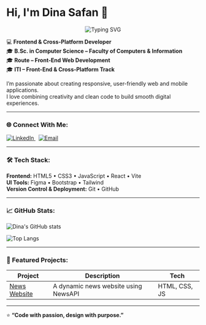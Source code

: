 # Hi, I'm Dina Safan 👋

<p align="center">
  <img src="https://readme-typing-svg.herokuapp.com?size=24&color=6AA6F8&center=true&vCenter=true&width=600&lines=B.Sc.+Computer+Science+🎓;Frontend+Developer+💻;Cross-Platform+Developer+📱;Always+learning+new+things+🚀" alt="Typing SVG">
</p>

💻 **Frontend & Cross-Platform Developer**  
🎓 **B.Sc. in Computer Science – Faculty of Computers & Information**  
🎓 **Route – Front-End Web Development**  
🎓 **ITI – Front-End & Cross-Platform Track**

I’m passionate about creating responsive, user-friendly web and mobile applications.  
I love combining creativity and clean code to build smooth digital experiences.

---

### 🌐 Connect With Me:
<p>
  <a href="https://www.linkedin.com/in/dina-safan-119994209?utm_source=share&utm_campaign=share_via&utm_content=profile&utm_medium=android_app" target="_blank">
    <img src="https://img.shields.io/badge/LinkedIn-0077B5?style=for-the-badge&logo=linkedin&logoColor=white" alt="LinkedIn">
  </a>
  &nbsp;
  <a href="mailto:dina.safan83@gmail.com">
    <img src="https://img.shields.io/badge/Email-D14836?style=for-the-badge&logo=gmail&logoColor=white" alt="Email">
  </a>
</p>


---

### 🛠️ Tech Stack:
**Frontend:** HTML5 • CSS3 • JavaScript • React • Vite   
**UI Tools:** Figma • Bootstrap • Tailwind  
**Version Control & Deployment:** Git • GitHub 

---

### 📈 GitHub Stats:
![Dina's GitHub stats](https://github-readme-stats.vercel.app/api?username=Dina-Safan&show_icons=true&theme=tokyonight)

![Top Langs](https://github-readme-stats.vercel.app/api/top-langs/?username=Dina-Safan&layout=compact&theme=tokyonight)

---

### 🚀 Featured Projects:
| Project | Description | Tech |
|----------|--------------|------|
| [News Website](https://github.com/Dina-Safan/NewsWebSite.git) | A dynamic news website using NewsAPI | HTML, CSS, JS |

---

⭐ **“Code with passion, design with purpose.”**

